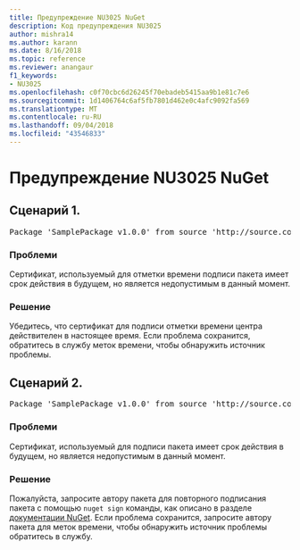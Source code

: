 ```yaml
---
title: Предупреждение NU3025 NuGet
description: Код предупреждения NU3025
author: mishra14
ms.author: karann
ms.date: 8/16/2018
ms.topic: reference
ms.reviewer: anangaur
f1_keywords:
- NU3025
ms.openlocfilehash: c0f70cbc6d26245f70ebadeb5415aa9b1e81c7e6
ms.sourcegitcommit: 1d1406764c6af5fb7801d462e0c4afc9092fa569
ms.translationtype: MT
ms.contentlocale: ru-RU
ms.lasthandoff: 09/04/2018
ms.locfileid: "43546833"
---
```

# <a name="nuget-warning-nu3025"></a>Предупреждение NU3025 NuGet

## <a name="scenario-1"></a>Сценарий 1.

<pre>Package 'SamplePackage v1.0.0' from source 'http://source.com/index.json': The timestamp signing certificate is not yet valid.</pre>

### <a name="issue"></a>Проблеми

Сертификат, используемый для отметки времени подписи пакета имеет срок действия в будущем, но является недопустимым в данный момент.


### <a name="solution"></a>Решение

Убедитесь, что сертификат для подписи отметки времени центра действителен в настоящее время. Если проблема сохранится, обратитесь в службу меток времени, чтобы обнаружить источник проблемы.



## <a name="scenario-2"></a>Сценарий 2.

<pre>Package 'SamplePackage v1.0.0' from source 'http://source.com/index.json': The primary signature's timestamp signing certificate is not yet valid.</pre>

### <a name="issue"></a>Проблеми

Сертификат, используемый для подписи пакета имеет срок действия в будущем, но является недопустимым в данный момент.


### <a name="solution"></a>Решение

Пожалуйста, запросите автору пакета для повторного подписания пакета с помощью `nuget sign` команды, как описано в разделе [документации NuGet](https://docs.microsoft.com/en-us/nuget/create-packages/sign-a-package). Если проблема сохранится, запросите автору пакета для меток времени, чтобы обнаружить источник проблемы обратитесь в службу.



